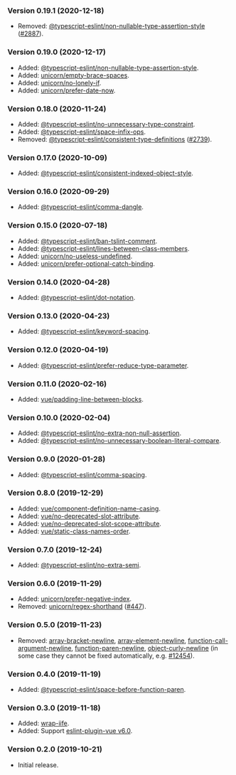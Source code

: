 ### Version 0.19.1 (2020-12-18)

- Removed: [@typescript-eslint/non-nullable-type-assertion-style] ([#2887]).

### Version 0.19.0 (2020-12-17)

- Added: [@typescript-eslint/non-nullable-type-assertion-style].
- Added: [unicorn/empty-brace-spaces].
- Added: [unicorn/no-lonely-if].
- Added: [unicorn/prefer-date-now].

### Version 0.18.0 (2020-11-24)

- Added: [@typescript-eslint/no-unnecessary-type-constraint].
- Added: [@typescript-eslint/space-infix-ops].
- Removed: [@typescript-eslint/consistent-type-definitions] ([#2739]).

### Version 0.17.0 (2020-10-09)

- Added: [@typescript-eslint/consistent-indexed-object-style].

### Version 0.16.0 (2020-09-29)

- Added: [@typescript-eslint/comma-dangle].

### Version 0.15.0 (2020-07-18)

- Added: [@typescript-eslint/ban-tslint-comment].
- Added: [@typescript-eslint/lines-between-class-members].
- Added: [unicorn/no-useless-undefined].
- Added: [unicorn/prefer-optional-catch-binding].

### Version 0.14.0 (2020-04-28)

- Added: [@typescript-eslint/dot-notation].

### Version 0.13.0 (2020-04-23)

- Added: [@typescript-eslint/keyword-spacing].

### Version 0.12.0 (2020-04-19)

- Added: [@typescript-eslint/prefer-reduce-type-parameter].

### Version 0.11.0 (2020-02-16)

- Added: [vue/padding-line-between-blocks].

### Version 0.10.0 (2020-02-04)

- Added: [@typescript-eslint/no-extra-non-null-assertion].
- Added: [@typescript-eslint/no-unnecessary-boolean-literal-compare].

### Version 0.9.0 (2020-01-28)

- Added: [@typescript-eslint/comma-spacing].

### Version 0.8.0 (2019-12-29)

- Added: [vue/component-definition-name-casing].
- Added: [vue/no-deprecated-slot-attribute].
- Added: [vue/no-deprecated-slot-scope-attribute].
- Added: [vue/static-class-names-order].

### Version 0.7.0 (2019-12-24)

- Added: [@typescript-eslint/no-extra-semi].

### Version 0.6.0 (2019-11-29)

- Added: [unicorn/prefer-negative-index].
- Removed: [unicorn/regex-shorthand] ([#447]).

### Version 0.5.0 (2019-11-23)

- Removed: [array-bracket-newline], [array-element-newline], [function-call-argument-newline], [function-paren-newline], [object-curly-newline] (in some case they cannot be fixed automatically, e.g. [#12454]).

### Version 0.4.0 (2019-11-19)

- Added: [@typescript-eslint/space-before-function-paren].

### Version 0.3.0 (2019-11-18)

- Added: [wrap-iife].
- Added: Support [eslint-plugin-vue v6.0].

### Version 0.2.0 (2019-10-21)

- Initial release.

[#12454]: https://github.com/eslint/eslint/issues/12454
[#2739]: https://github.com/typescript-eslint/typescript-eslint/pull/2739
[#2887]: https://github.com/typescript-eslint/typescript-eslint/issues/2887
[#447]: https://github.com/sindresorhus/eslint-plugin-unicorn/issues/447
[@typescript-eslint/ban-tslint-comment]: https://github.com/typescript-eslint/typescript-eslint/blob/master/packages/eslint-plugin/docs/rules/ban-tslint-comment.md
[@typescript-eslint/comma-dangle]: https://github.com/typescript-eslint/typescript-eslint/blob/master/packages/eslint-plugin/docs/rules/comma-dangle.md
[@typescript-eslint/comma-spacing]: https://github.com/typescript-eslint/typescript-eslint/blob/master/packages/eslint-plugin/docs/rules/comma-spacing.md
[@typescript-eslint/consistent-indexed-object-style]: https://github.com/typescript-eslint/typescript-eslint/blob/master/packages/eslint-plugin/docs/rules/consistent-indexed-object-style.md
[@typescript-eslint/consistent-type-definitions]: https://github.com/typescript-eslint/typescript-eslint/blob/master/packages/eslint-plugin/docs/rules/consistent-type-definitions.md
[@typescript-eslint/dot-notation]: https://github.com/typescript-eslint/typescript-eslint/blob/master/packages/eslint-plugin/docs/rules/dot-notation.md
[@typescript-eslint/keyword-spacing]: https://github.com/typescript-eslint/typescript-eslint/blob/master/packages/eslint-plugin/docs/rules/keyword-spacing.md
[@typescript-eslint/lines-between-class-members]: https://github.com/typescript-eslint/typescript-eslint/blob/master/packages/eslint-plugin/docs/rules/lines-between-class-members.md
[@typescript-eslint/no-extra-non-null-assertion]: https://github.com/typescript-eslint/typescript-eslint/blob/master/packages/eslint-plugin/docs/rules/no-extra-non-null-assertion.md
[@typescript-eslint/no-extra-semi]: https://github.com/typescript-eslint/typescript-eslint/blob/master/packages/eslint-plugin/docs/rules/no-extra-semi.md
[@typescript-eslint/no-unnecessary-boolean-literal-compare]: https://github.com/typescript-eslint/typescript-eslint/blob/master/packages/eslint-plugin/docs/rules/no-unnecessary-boolean-literal-compare.md
[@typescript-eslint/no-unnecessary-type-constraint]: https://github.com/typescript-eslint/typescript-eslint/blob/master/packages/eslint-plugin/docs/rules/no-unnecessary-type-constraint.md
[@typescript-eslint/non-nullable-type-assertion-style]: https://github.com/typescript-eslint/typescript-eslint/blob/master/packages/eslint-plugin/docs/rules/non-nullable-type-assertion-style.md
[@typescript-eslint/prefer-reduce-type-parameter]: https://github.com/typescript-eslint/typescript-eslint/blob/master/packages/eslint-plugin/docs/rules/prefer-reduce-type-parameter.md
[@typescript-eslint/space-before-function-paren]: https://github.com/typescript-eslint/typescript-eslint/blob/master/packages/eslint-plugin/docs/rules/space-before-function-paren.md
[@typescript-eslint/space-infix-ops]: https://github.com/typescript-eslint/typescript-eslint/blob/master/packages/eslint-plugin/docs/rules/space-infix-ops.md
[array-bracket-newline]: https://eslint.org/docs/rules/array-bracket-newline
[array-element-newline]: https://eslint.org/docs/rules/array-element-newline
[eslint-plugin-vue v6.0]: https://github.com/vuejs/eslint-plugin-vue/releases/tag/v6.0.0
[function-call-argument-newline]: https://eslint.org/docs/rules/function-call-argument-newline
[function-paren-newline]: https://eslint.org/docs/rules/function-paren-newline
[object-curly-newline]: https://eslint.org/docs/rules/object-curly-newline
[unicorn/empty-brace-spaces]: https://github.com/sindresorhus/eslint-plugin-unicorn/blob/master/docs/rules/empty-brace-spaces.md
[unicorn/no-lonely-if]: https://github.com/sindresorhus/eslint-plugin-unicorn/blob/master/docs/rules/no-lonely-if.md
[unicorn/no-useless-undefined]: https://github.com/sindresorhus/eslint-plugin-unicorn/blob/master/docs/rules/no-useless-undefined.md
[unicorn/prefer-date-now]: https://github.com/sindresorhus/eslint-plugin-unicorn/blob/master/docs/rules/prefer-date-now.md
[unicorn/prefer-negative-index]: https://github.com/sindresorhus/eslint-plugin-unicorn/blob/master/docs/rules/prefer-negative-index.md
[unicorn/prefer-optional-catch-binding]: https://github.com/sindresorhus/eslint-plugin-unicorn/blob/master/docs/rules/prefer-optional-catch-binding.md
[unicorn/regex-shorthand]: https://github.com/sindresorhus/eslint-plugin-unicorn/blob/master/docs/rules/regex-shorthand.md
[vue/component-definition-name-casing]: https://eslint.vuejs.org/rules/component-definition-name-casing.html
[vue/no-deprecated-slot-attribute]: https://eslint.vuejs.org/rules/no-deprecated-slot-attribute.html
[vue/no-deprecated-slot-scope-attribute]: https://eslint.vuejs.org/rules/no-deprecated-slot-scope-attribute.html
[vue/padding-line-between-blocks]: https://eslint.vuejs.org/rules/padding-line-between-blocks.html
[vue/static-class-names-order]: https://eslint.vuejs.org/rules/static-class-names-order.html
[wrap-iife]: https://eslint.org/docs/rules/wrap-iife
